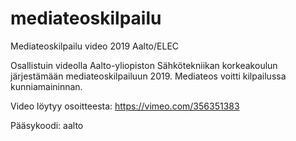 # mediateoskilpailu
Mediateoskilpailu video 2019 Aalto/ELEC

Osallistuin videolla Aalto-yliopiston Sähkötekniikan korkeakoulun järjestämään mediateoskilpailuun 2019. Mediateos voitti kilpailussa kunniamaininnan.

Video löytyy osoitteesta:
https://vimeo.com/356351383

Pääsykoodi: aalto
